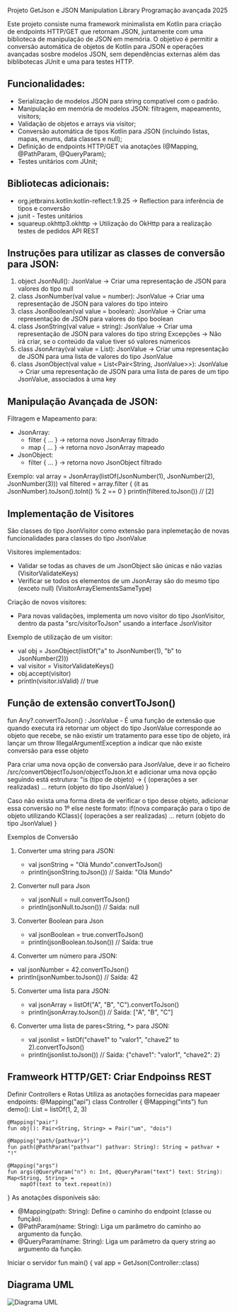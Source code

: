 Projeto GetJson e JSON Manipulation Library
Programação avançada 2025

Este projeto consiste numa framework minimalista em Kotlin para criação de endpoints HTTP/GET que retornam JSON, juntamente com uma biblioteca de manipulação de JSON em memória. O objetivo é permitir a conversão automática de objetos de Kotlin para JSON e operações avançadas sosbre modelos JSON, sem dependências externas além das biblibotecas JUnit e uma para testes HTTP.

Funcionalidades:
-
- Serialização de modelos JSON para string compatível com o padrão.
- Manipulação em memória de modelos JSON: filtragem, mapeamento, visitors;
- Validação de objetos e arrays via visitor;
- Conversão automática de tipos Kotlin para JSON (incluindo listas, mapas, enums, data classes e null);
- Definição de endpoints HTTP/GET via anotações (@Mapping, @PathParam, @QueryParam);
- Testes unitários com JUnit;

Bibliotecas adicionais:
-
- org.jetbrains.kotlin:kotlin-reflect:1.9.25 -> Reflection para inferência de tipos e conversão
- junit - Testes unitários
- squareup.okhttp3.okhttp -> Utilização do OkHttp para a realização testes de pedidos API REST

Instruções para utilizar as classes de conversão para JSON:
-
1. object JsonNull(): JsonValue -> Criar uma representação de JSON para valores do tipo null
2. class JsonNumber(val value = number): JsonValue -> Criar uma representação de JSON para valores do tipo inteiro
3. class JsonBoolean(val value = boolean): JsonValue -> Criar uma representação de JSON para valores do tipo boolean
4. class JsonString(val value = string): JsonValue -> Criar uma representação de JSON para valores do tipo string
   Excepções -> Não irá criar, se o conteúdo da value tiver só valores númericos
5. class JsonArray(val value = List<JsonValue>): JsonValue -> Criar uma representação de JSON para uma lista de valores do tipo JsonValue
6. class JsonObject(val value = List<Pair<String, JsonValue>>): JsonValue -> Criar uma representação de JSON para uma lista de pares de um tipo JsonValue, associados à uma key

Manipulação Avançada de JSON:
-
Filtragem e Mapeamento para:
- JsonArray:
  - filter { ... } → retorna novo JsonArray filtrado
  - map { ... } → retorna novo JsonArray mapeado
- JsonObject:
  - filter { ... } → retorna novo JsonObject filtrado
  
Exemplo:
    val array = JsonArray(listOf(JsonNumber(1), JsonNumber(2), JsonNumber(3)))
    val filtered = array.filter { (it as JsonNumber).toJson().toInt() % 2 == 0 }
    println(filtered.toJson()) // [2]

Implementação de Visitores
-
São classes do tipo JsonVisitor como extensão para inplemetação de novas funcionalidades para classes do tipo JsonValue

Visitores implementados:
- Validar se todas as chaves de um JsonObject são únicas e não vazias (VisitorValidateKeys)
- Verificar se todos os elementos de um JsonArray são do mesmo tipo (exceto null) (VisitorArrayElementsSameType)

Criação de novos visitores:
- Para novas validações, implementa um novo visitor do tipo JsonVisitor, dentro da pasta "src/visitorToJson" usando a interface JsonVisitor

Exemplo de utilização de um visitor:
- val obj = JsonObject(listOf("a" to JsonNumber(1), "b" to JsonNumber(2)))
- val visitor = VisitorValidateKeys()
- obj.accept(visitor)
- println(visitor.isValid) // true


Função de extensão convertToJson()
-
fun Any?.convertToJson() : JsonValue - É uma função de extensão que quando executa irá retornar um object do tipo JsonValue corresponde ao objeto que recebe, se não existir um tratamento para esse tipo de objeto, irá lançar um throw IllegalArgumentException a indicar que não existe conversão para esse objeto

Para criar uma nova opção de conversão para JsonValue, deve ir ao ficheiro /src/convertObjectToJson/objectToJson.kt e adicionar uma nova opção seguindo está estrutura: 
"is (tipo de objeto) -> { (operações a ser realizadas) ... return (objeto do tipo JsonValue) }

Caso não exista uma forma direta de verificar o tipo desse objeto, adicionar essa conversão no 1º else neste formato:
if(nova comparação para o tipo de objeto utilizando KClass){ (operações a ser realizadas) ... return (objeto do tipo JsonValue) }

Exemplos de Conversão
1. Converter uma string para JSON:
   - val jsonString = "Olá Mundo".convertToJson()
   - println(jsonString.toJson())  // Saída: "Olá Mundo"
 
2. Converter null para Json
   - val jsonNull = null.convertToJson()
   - println(jsonNull.toJson()) // Saída: null

3. Converter Boolean para Json
   - val jsonBoolean = true.convertToJson()
   - println(jsonBoolean.toJson()) // Saída: true

4. Converter um número para JSON:
  - val jsonNumber = 42.convertToJson()
  - println(jsonNumber.toJson())  // Saída: 42

5. Converter uma lista para JSON:
   - val jsonArray = listOf("A", "B", "C").convertToJson()
   - println(jsonArray.toJson())  // Saída: ["A", "B", "C"]

6. Converter uma lista de pares<String, *> para JSON:
   - val jsonlist = listOf("chave1" to "valor1", "chave2" to 2).convertToJson()
   - println(jsonlist.toJson())  // Saída: {"chave1": "valor1", "chave2": 2}

Framweork HTTP/GET: Criar Endpoinss REST
-------------------------

Definir Controllers e Rotas
Utiliza as anotações fornecidas para mapeaer endpoints:
@Mapping("api")
class Controller {
@Mapping("ints")
fun demo(): List<Int> = listOf(1, 2, 3)

    @Mapping("pair")
    fun obj(): Pair<String, String> = Pair("um", "dois")

    @Mapping("path/{pathvar}")
    fun path(@PathParam("pathvar") pathvar: String): String = pathvar + "!"

    @Mapping("args")
    fun args(@QueryParam("n") n: Int, @QueryParam("text") text: String): Map<String, String> =
        mapOf(text to text.repeat(n))
}
As anotações disponíveis são:
- @Mapping(path: String): Define o caminho do endpoint (classe ou função).
- @PathParam(name: String): Liga um parâmetro do caminho ao argumento da função.
- @QueryParam(name: String): Liga um parâmetro da query string ao argumento da função.

Iniciar o servidor
fun main() {
val app = GetJson(Controller::class)

Diagrama UML
-
![Diagrama UML](https://github.com/user-attachments/assets/9ddf5d08-9954-473d-9eb9-9f0ac2f5aeae)


